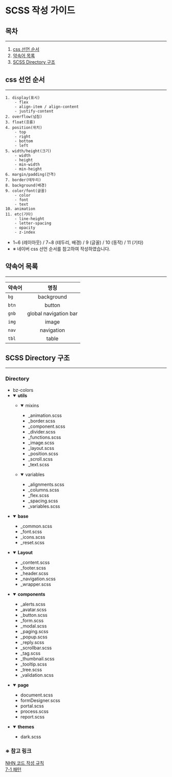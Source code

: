 # SCSS 작성 가이드


## 목차

---

1. [css 선언 순서](#css-선언-순서)
2. [약속어 목록](#약속어-목록)
3. [SCSS Directory 구조](#scss-directory-구조)

## css 선언 순서

---

```
1. display(표시)
    - flex
    - align-item / align-content
    - justify-content
2. overflow(넘침)
3. float(흐름)
4. position(위치)
    - top
    - right
    - bottom
    - left
5. width/height(크기)
    - width
    - height
    - min-width
    - min-height
6. margin/padding(간격)
7. border(테두리)
8. background(배경)
9. color/font(글꼴)
    - color
    - font
    - text
10. animation
11. etc(기타)
    - line-height
    - letter-spacing
    - opacity
    - z-index
```

* 1~6 (레이아웃) / 7~8 (테두리, 배경) / 9 (글꼴) / 10 (동작) / 11 (기타)
* ※ 네이버 css 선언 순서를 참고하여 작성하였습니다.

## 약속어 목록

---

| 약속어    |          명칭           | 
|--------|:---------------------:|
| `bg`   |      background       |
| `btn`  |        button         |
| `gnb`  | global navigation bar |
| `img`  |         image         |
| `nav`  |      navigation       |
| `tbl`  |         table         |

## SCSS Directory 구조

---

### Directory
<ul>
    <li style="list-style-type:disc">bz-colors</li>
    <li><details open=""><summary><strong>utils</strong></summary>
        <ul>
            <li><details open=""><summary>mixins</summary>
                <ul>
                    <li style="list-style-type:disc">_animation.scss</li>
                    <li style="list-style-type:disc">_border.scss</li>
                    <li style="list-style-type:disc">_component.scss</li>
                    <li style="list-style-type:disc">_divider.scss</li>
                    <li style="list-style-type:disc">_functions.scss</li>
                    <li style="list-style-type:disc">_image.scss</li>
                    <li style="list-style-type:disc">_layout.scss</li>
                    <li style="list-style-type:disc">_position.scss</li>
                    <li style="list-style-type:disc">_scroll.scss</li>
                    <li style="list-style-type:disc">_text.scss</li>
                </ul>
            </details></li>
        </ul>
        <ul>
            <li><details open=""><summary>variables</summary>
                <ul>
                    <li style="list-style-type:disc">_alignments.scss</li>
                    <li style="list-style-type:disc">_columns.scss</li>
                    <li style="list-style-type:disc">_flex.scss</li>
                    <li style="list-style-type:disc">_spacing.scss</li>
                    <li style="list-style-type:disc">_variables.scss</li>
                </ul>
            </details></li>
        </ul>
    </details></li>
</ul>
<ul>
    <li><details open=""><summary><strong>base</strong></summary>
        <ul>
            <li style="list-style-type:disc">_common.scss</li>
            <li style="list-style-type:disc">_font.scss</li>
            <li style="list-style-type:disc">_icons.scss</li>
            <li style="list-style-type:disc">_reset.scss</li>
        </ul>
    </details></li>
</ul>
<ul>
    <li><details open=""><summary><strong>Layout</strong></summary>
        <ul>
            <li style="list-style-type:disc">_content.scss</li>
            <li style="list-style-type:disc">_footer.scss</li>
            <li style="list-style-type:disc">_header.scss</li>
            <li style="list-style-type:disc">_navigation.scss</li>
            <li style="list-style-type:disc">_wrapper.scss</li>
        </ul>
    </details></li>
</ul>
<ul>
    <li><details open=""><summary><strong>components</strong></summary>
        <ul>
            <li style="list-style-type:disc">_alerts.scss</li>
            <li style="list-style-type:disc">_avatar.scss</li>
            <li style="list-style-type:disc">_button.scss</li>
            <li style="list-style-type:disc">_form.scss</li>
            <li style="list-style-type:disc">_modal.scss</li>
            <li style="list-style-type:disc">_paging.scss</li>
            <li style="list-style-type:disc">_popup.scss</li>
            <li style="list-style-type:disc">_reply.scss</li>
            <li style="list-style-type:disc">_scrollbar.scss</li>
            <li style="list-style-type:disc">_tag.scss</li>
            <li style="list-style-type:disc">_thumbnail.scss</li>
            <li style="list-style-type:disc">_tooltip.scss</li>
            <li style="list-style-type:disc">_tree.scss</li>
            <li style="list-style-type:disc">_validation.scss</li>
        </ul>
    </details></li>
</ul>
<ul>
    <li><details open=""><summary><strong>page</strong></summary>
        <ul>
            <li style="list-style-type:disc">document.scss</li>
            <li style="list-style-type:disc">formDesigner.scss</li>
            <li style="list-style-type:disc">portal.scss</li>
            <li style="list-style-type:disc">process.scss</li>
            <li style="list-style-type:disc">report.scss</li>        
        </ul>
    </details></li>
</ul>
<ul>
    <li><details open=""><summary><strong>themes</strong></summary>
        <ul>
            <li style="list-style-type:disc">dark.scss</li>      
        </ul>
</details></li>
</ul>

### ※ 참고 링크
<p>
<a href="https://nuli.navercorp.com/data/convention/NHN_Coding_Conventions_for_Markup_Languages.pdf" target="_blank">NHN 코드 작성 규칙</a><br>
<a href="https://imagineu.tistory.com/23">7-1 패턴</a>
</p>
